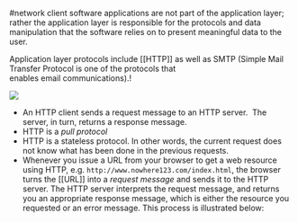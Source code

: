 #network 
client software applications are not part of the application layer; rather the application layer is responsible for the protocols and data manipulation that the software relies on to present meaningful data to the user.

Application layer protocols include [[HTTP]] as well as SMTP (Simple Mail Transfer Protocol is one of the protocols that enables email communications).!

![](https://www3.ntu.edu.sg/home/ehchua/programming/webprogramming/images/HTTP_Steps.png)
- An HTTP client sends a request message to an HTTP server.  The server, in turn, returns a response message.
- HTTP is a _pull protocol_
- HTTP is a stateless protocol. In other words, the current request does not know what has been done in the previous requests.
- Whenever you issue a URL from your browser to get a web resource using HTTP, e.g. `http://www.nowhere123.com/index.html`, the browser turns the [[URL]] into a _request message_ and sends it to the HTTP server. The HTTP server interprets the request message, and returns you an appropriate response message, which is either the resource you requested or an error message. This process is illustrated below: